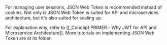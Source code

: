 For managing user sessions, JSON Web Token is recommended instead of cookies. Not only is JSON Web Token is suited for API and microservices architecture, but it's also suited for scaling up. 

For explanation why, refer to [[_Concept PRIMER - Why JWT for API and Microservice Architecture]]. More tutorials on implementing JSON Web Token are at its folder.